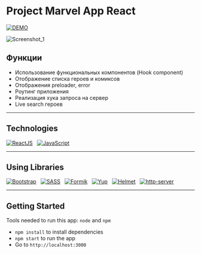 # Project Marvel App React

[![DEMO](https://img.shields.io/badge/live%20demo-0073cf?style=for-the-badge&logoColor=white)](https://project-marvel-react.vercel.app/)

![Screenshot_1](https://github.com/ITmTm/project-marvel-react/assets/98873757/5dc256cb-cbcf-42f3-9c86-95eb13cce03f)


## Функции
* Использование функциональных компонентов (Hook component)
* Отображение списка героев и комиксов
* Отображения preloader, error
* Роутинг приложения
* Реализация хука запроса на сервер
* Live search героев

<hr>

## Technologies
[![ReactJS](https://img.shields.io/badge/React-20232A?style=for-the-badge&logo=react&logoColor=61DAFB)](https://reactjs.org) &nbsp;
[![JavaScript](https://img.shields.io/badge/JavaScript-yellow?style=for-the-badge&logo=JavaScript&logoSize=%20)](https://www.javascript.com/)

<hr>

## Using Libraries
[![Bootstrap](https://img.shields.io/badge/Bootstrap-%234169E1?style=for-the-badge&logo=bootstrap&logoSize=%20)](https://getbootstrap.com/) &nbsp;
[![SASS](https://img.shields.io/badge/SASS(SCSS)-%235F9EA0?style=for-the-badge&logo=SASS&logoSize=%20)](https://sass-lang.com/) &nbsp;
[![Formik](https://img.shields.io/badge/Formik-blue?style=for-the-badge&logo=formik&logoSize=%20)](https://formik.org/) &nbsp;
[![Yup](https://img.shields.io/badge/yup-black?style=for-the-badge&logo=yup&logoSize=%20)](https://github.com/jquense/yup) &nbsp;
[![Helmet](https://img.shields.io/badge/Helmet-%23A9A9A9?style=for-the-badge&logo=helmet&logoSize=%20)](https://github.com/nfl/react-helmet) &nbsp;
[![http-server](https://img.shields.io/badge/HTTP-server-darkslategrey?style=for-the-badge&logoSize=%20)](https://github.com/http-party/http-server)

<hr>

## Getting Started
Tools needed to run this app: `node` and `npm`

- `npm install` to install dependencies
- `npm start` to run the app
- Go to `http://localhost:3000`
